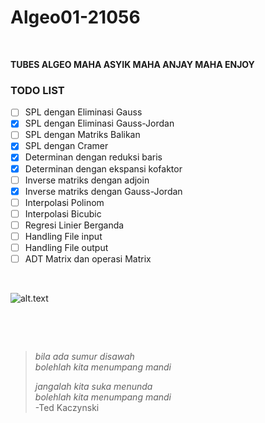 # Algeo01-21056

<p>&nbsp;</p>

**TUBES ALGEO MAHA ASYIK MAHA ANJAY MAHA ENJOY** 

### TODO LIST
- [ ] SPL dengan Eliminasi Gauss
- [x] SPL dengan Eliminasi Gauss-Jordan
- [ ] SPL dengan Matriks Balikan
- [x] SPL dengan Cramer 
- [x] Determinan dengan reduksi baris 
- [x] Determinan dengan ekspansi kofaktor 
- [ ] Inverse matriks dengan adjoin
- [x] Inverse matriks dengan Gauss-Jordan
- [ ] Interpolasi Polinom 
- [ ] Interpolasi Bicubic
- [ ] Regresi Linier Berganda
- [ ] Handling File input
- [ ] Handling File output
- [ ] ADT Matrix dan operasi Matrix

<p>&nbsp;</p>

![alt.text](https://github.com/egijago/-/blob/main/WhatsApp%20Image%202022-09-25%20at%2020.41.47.jpeg)

<p>&nbsp;</p>
<p>&nbsp;</p>

> *bila ada sumur disawah*<br>
> *bolehlah kita menumpang mandi*
> 
> 
> *jangalah kita suka menunda*<br>
> *bolehlah kita menumpang mandi*<br>
>                  -Ted Kaczynski

<p>&nbsp;</p>
